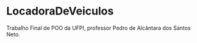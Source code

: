 # LocadoraDeVeiculos 
<p>
Trabalho Final de POO da UFPI, professor Pedro de Alcântara dos Santos Neto.

<p>
